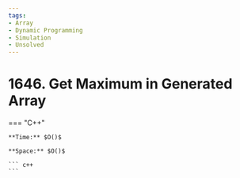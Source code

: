 ```yaml
---
tags:
- Array
- Dynamic Programming
- Simulation
- Unsolved
---
```



# 1646. Get Maximum in Generated Array

=== "C++"

    **Time:** $O()$

    **Space:** $O()$

    ``` c++
    ```